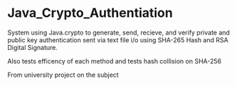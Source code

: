 # Java_Crypto_Authentiation
System using Java.crypto to generate, send, recieve, and verify private and public key authentication sent via text file i/o 
using SHA-265 Hash and RSA Digital Signature.

Also tests efficency of each method and tests hash collision on SHA-256

From university project on the subject
